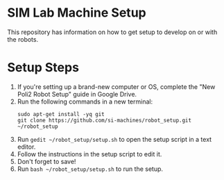 # SIM Lab Machine Setup
This repository has information on how to get setup to develop on or with the robots.

# Setup Steps

1. If you're setting up a brand-new computer or OS, complete the "New Poli2 Robot Setup" guide in Google Drive.
1. Run the following commands in a new terminal:
    ```
    sudo apt-get install -yq git
    git clone https://github.com/si-machines/robot_setup.git ~/robot_setup
    ```
1. Run `gedit ~/robot_setup/setup.sh` to open the setup script in a text editor.
1. Follow the instructions in the setup script to edit it.
1. Don't forget to save!
1. Run `bash ~/robot_setup/setup.sh` to run the setup.
